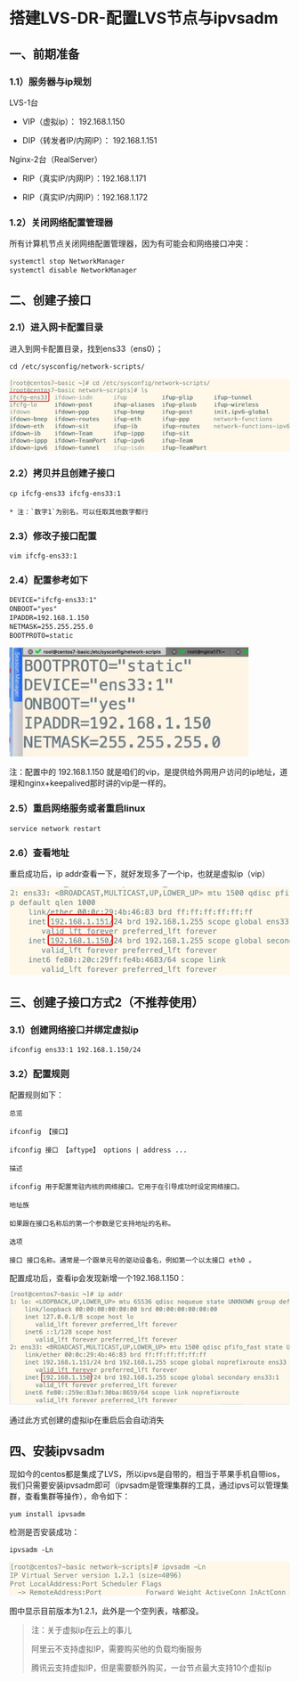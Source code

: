 # 搭建LVS-DR-配置LVS节点与ipvsadm

## 一、前期准备

### 1.1）服务器与ip规划

LVS-1台

- VIP（虚拟ip）： 192.168.1.150

- DIP（转发者IP/内网IP）： 192.168.1.151


Nginx-2台（RealServer）

- RIP（真实IP/内网IP）：192.168.1.171

- RIP（真实IP/内网IP）：192.168.1.172

### 1.2）关闭网络配置管理器

所有计算机节点关闭网络配置管理器，因为有可能会和网络接口冲突：

```
systemctl stop NetworkManager 
systemctl disable NetworkManager
```

## 二、创建子接口

### 2.1）进入网卡配置目录

进入到网卡配置目录，找到ens33（ens0）；

```
cd /etc/sysconfig/network-scripts/
```

![输入图片说明](../img/01.jpg)

### 2.2）拷贝并且创建子接口

```
cp ifcfg-ens33 ifcfg-ens33:1

* 注：`数字1`为别名，可以任取其他数字都行
```

### 2.3）修改子接口配置

```
vim ifcfg-ens33:1
```

### 2.4）配置参考如下

```
DEVICE="ifcfg-ens33:1"
ONBOOT="yes"
IPADDR=192.168.1.150
NETMASK=255.255.255.0
BOOTPROTO=static
```

![输入图片说明](../img/05.jpg)

注：配置中的 192.168.1.150 就是咱们的vip，是提供给外网用户访问的ip地址，道理和nginx+keepalived那时讲的vip是一样的。

### 2.5）重启网络服务或者重启linux

```
service network restart
```

### 2.6）查看地址

重启成功后，ip addr查看一下，就好发现多了一个ip，也就是虚拟ip（vip）

![输入图片说明](../img/02.jpg)

## 三、创建子接口方式2（不推荐使用）

### 3.1）创建网络接口并绑定虚拟ip

```
ifconfig ens33:1 192.168.1.150/24
```

### 3.2）配置规则

配置规则如下：

```
总览

ifconfig 【接口】

ifconfig 接口 【aftype】 options | address ...

描述

ifconfig 用于配置常驻内核的网络接口。它用于在引导成功时设定网络接口。

地址族

如果跟在接口名称后的第一个参数是它支持地址的名称。

选项

接口 接口名称。通常是一个跟单元号的驱动设备名，例如第一个以太接口 eth0 。
```

配置成功后，查看ip会发现新增一个192.168.1.150：

![输入图片说明](../img/03.jpg)

通过此方式创建的虚拟ip在重启后会自动消失

## 四、安装ipvsadm

现如今的centos都是集成了LVS，所以ipvs是自带的，相当于苹果手机自带ios，我们只需要安装ipvsadm即可（ipvsadm是管理集群的工具，通过ipvs可以管理集群，查看集群等操作），命令如下：

```
yum install ipvsadm
```

检测是否安装成功：

```
ipvsadm -Ln
```

![输入图片说明](../img/04.jpg)

图中显示目前版本为1.2.1，此外是一个空列表，啥都没。

> 注：关于虚拟ip在云上的事儿
>
> 阿里云不支持虚拟IP，需要购买他的负载均衡服务
>
> 腾讯云支持虚拟IP，但是需要额外购买，一台节点最大支持10个虚拟ip